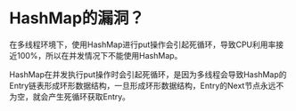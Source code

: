 # HashMap的漏洞？

在多线程环境下，使用HashMap进行put操作会引起死循环，导致CPU利用率接近100%，所以在并发情况下不能使用HashMap。

HashMap在并发执行put操作时会引起死循环，是因为多线程会导致HashMap的Entry链表形成环形数据结构，一旦形成环形数据结构，Entry的Next节点永远不为空，就会产生死循环获取Entry。